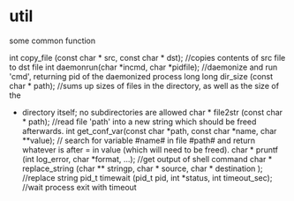util
====

some common function

int copy_file (const char * src, const char * dst);		//copies contents of src file to dst file
int daemonrun(char *incmd, char *pidfile);			//daemonize and run 'cmd', returning pid of the daemonized process
long long dir_size (const char * path);				//sums up sizes of files in the directory, as well as the size of the
  * directory itself; no subdirectories are allowed
char * file2str (const char * path);			//read file 'path' into a new string which should be freed afterwards.
int get_conf_var(const char *path, const char *name, char **value); 	// search for variable #name# in file #path# and return whatever is after
  = in value (which will need to be freed).
char * pruntf (int log_error, char *format, ...);		//get output of shell command
char * replace_string (char ** stringp, char * source, char * destination );		//replace string
pid_t timewait (pid_t pid, int *status, int timeout_sec);		//wait process exit with timeout